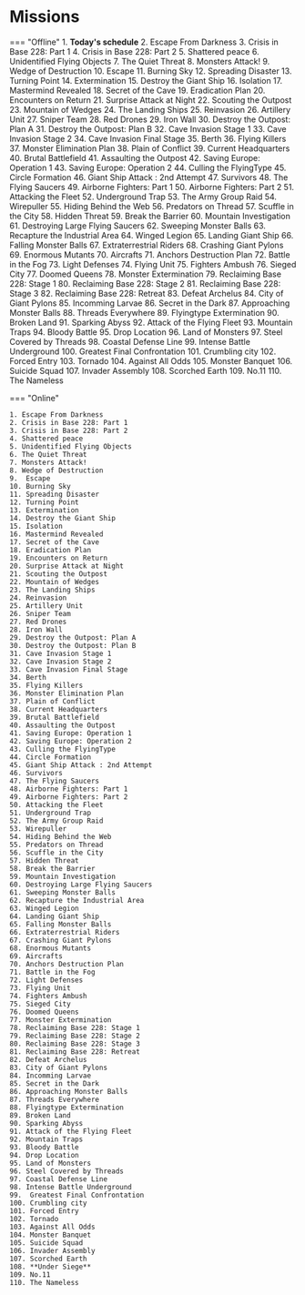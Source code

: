 # Missions

=== "Offline" 
    1. **Today's schedule**
    2. Escape From Darkness
    3. Crisis in Base 228: Part 1
    4. Crisis in Base 228: Part 2
    5. Shattered peace
    6. Unidentified Flying Objects
    7. The Quiet Threat
    8. Monsters Attack!
    9. Wedge of Destruction
    10. Escape
    11. Burning Sky
    12. Spreading Disaster
    13. Turning Point
    14. Extermination
    15. Destroy the Giant Ship
    16. Isolation
    17. Mastermind Revealed
    18. Secret of the Cave
    19. Eradication Plan
    20. Encounters on Return
    21. Surprise Attack at Night
    22. Scouting the Outpost
    23. Mountain of Wedges
    24. The Landing Ships
    25. Reinvasion
    26. Artillery Unit
    27. Sniper Team
    28. Red Drones
    29. Iron Wall
    30. Destroy the Outpost: Plan A
    31. Destroy the Outpost: Plan B
    32. Cave Invasion Stage 1
    33. Cave Invasion Stage 2
    34. Cave Invasion Final Stage
    35. Berth
    36. Flying Killers
    37. Monster Elimination Plan
    38. Plain of Conflict
    39. Current Headquarters
    40. Brutal Battlefield
    41. Assaulting the Outpost
    42. Saving Europe: Operation 1
    43. Saving Europe: Operation 2
    44. Culling the FlyingType
    45. Circle Formation
    46. Giant Ship Attack : 2nd Attempt
    47. Survivors
    48. The Flying Saucers
    49. Airborne Fighters: Part 1
    50. Airborne Fighters: Part 2
    51. Attacking the Fleet
    52. Underground Trap
    53. The Army Group Raid
    54. Wirepuller
    55. Hiding Behind the Web
    56. Predators on Thread
    57. Scuffle in the City
    58. Hidden Threat
    59. Break the Barrier
    60. Mountain Investigation
    61. Destroying Large Flying Saucers
    62. Sweeping Monster Balls
    63. Recapture the Industrial Area
    64. Winged Legion
    65. Landing Giant Ship
    66. Falling Monster Balls
    67. Extraterrestrial Riders
    68. Crashing Giant Pylons
    69. Enormous Mutants
    70. Aircrafts
    71. Anchors Destruction Plan
    72. Battle in the Fog
    73. Light Defenses
    74. Flying Unit
    75. Fighters Ambush
    76. Sieged City
    77. Doomed Queens
    78. Monster Extermination
    79. Reclaiming Base 228: Stage 1
    80. Reclaiming Base 228: Stage 2
    81. Reclaiming Base 228: Stage 3
    82. Reclaiming Base 228: Retreat
    83. Defeat Archelus
    84. City of Giant Pylons
    85. Incomming Larvae
    86. Secret in the Dark
    87. Approaching Monster Balls
    88. Threads Everywhere
    89. Flyingtype Extermination
    90. Broken Land
    91. Sparking Abyss
    92. Attack of the Flying Fleet
    93. Mountain Traps
    94. Bloody Battle
    95. Drop Location
    96. Land of Monsters
    97. Steel Covered by Threads
    98. Coastal Defense Line
    99. Intense Battle Underground
    100. Greatest Final Confrontation
    101. Crumbling city
    102. Forced Entry
    103. Tornado
    104. Against All Odds
    105. Monster Banquet
    106. Suicide Squad
    107. Invader Assembly
    108. Scorched Earth
    109. No.11
    110. The Nameless

=== "Online"

    1. Escape From Darkness
    2. Crisis in Base 228: Part 1
    3. Crisis in Base 228: Part 2
    4. Shattered peace
    5. Unidentified Flying Objects
    6. The Quiet Threat
    7. Monsters Attack!
    8. Wedge of Destruction
    9.  Escape
    10. Burning Sky
    11. Spreading Disaster
    12. Turning Point
    13. Extermination
    14. Destroy the Giant Ship
    15. Isolation
    16. Mastermind Revealed
    17. Secret of the Cave
    18. Eradication Plan
    19. Encounters on Return
    20. Surprise Attack at Night
    21. Scouting the Outpost
    22. Mountain of Wedges
    23. The Landing Ships
    24. Reinvasion
    25. Artillery Unit
    26. Sniper Team
    27. Red Drones
    28. Iron Wall
    29. Destroy the Outpost: Plan A
    30. Destroy the Outpost: Plan B
    31. Cave Invasion Stage 1
    32. Cave Invasion Stage 2
    33. Cave Invasion Final Stage
    34. Berth
    35. Flying Killers
    36. Monster Elimination Plan
    37. Plain of Conflict
    38. Current Headquarters
    39. Brutal Battlefield
    40. Assaulting the Outpost
    41. Saving Europe: Operation 1
    42. Saving Europe: Operation 2
    43. Culling the FlyingType
    44. Circle Formation
    45. Giant Ship Attack : 2nd Attempt
    46. Survivors
    47. The Flying Saucers
    48. Airborne Fighters: Part 1
    49. Airborne Fighters: Part 2
    50. Attacking the Fleet
    51. Underground Trap
    52. The Army Group Raid
    53. Wirepuller
    54. Hiding Behind the Web
    55. Predators on Thread
    56. Scuffle in the City
    57. Hidden Threat
    58. Break the Barrier
    59. Mountain Investigation
    60. Destroying Large Flying Saucers
    61. Sweeping Monster Balls
    62. Recapture the Industrial Area
    63. Winged Legion
    64. Landing Giant Ship
    65. Falling Monster Balls
    66. Extraterrestrial Riders
    67. Crashing Giant Pylons
    68. Enormous Mutants
    69. Aircrafts
    70. Anchors Destruction Plan
    71. Battle in the Fog
    72. Light Defenses
    73. Flying Unit
    74. Fighters Ambush
    75. Sieged City
    76. Doomed Queens
    77. Monster Extermination
    78. Reclaiming Base 228: Stage 1
    79. Reclaiming Base 228: Stage 2
    80. Reclaiming Base 228: Stage 3
    81. Reclaiming Base 228: Retreat
    82. Defeat Archelus
    83. City of Giant Pylons
    84. Incomming Larvae
    85. Secret in the Dark
    86. Approaching Monster Balls
    87. Threads Everywhere
    88. Flyingtype Extermination
    89. Broken Land
    90. Sparking Abyss
    91. Attack of the Flying Fleet
    92. Mountain Traps
    93. Bloody Battle
    94. Drop Location
    95. Land of Monsters
    96. Steel Covered by Threads
    97. Coastal Defense Line
    98. Intense Battle Underground
    99.  Greatest Final Confrontation
    100. Crumbling city
    101. Forced Entry
    102. Tornado
    103. Against All Odds
    104. Monster Banquet
    105. Suicide Squad
    106. Invader Assembly
    107. Scorched Earth
    108. **Under Siege**
    109. No.11
    110. The Nameless